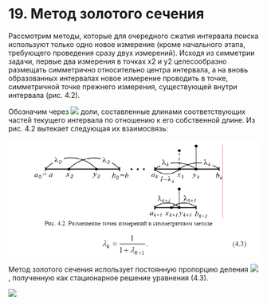 # 19. Метод золотого сечения

Рассмотрим методы, которые для очередного сжатия интервала поиска используют только одно новое измерение (кроме начального этапа, требующего проведения сразу двух измерений). Исходя из симметрии задачи, первые два измерения в точках x2 и y2 целесообразно размещать симметрично относительно центра интервала, а на вновь образованных интервалах новое измерение проводить в точке, симметричной точке прежнего измерения, существующей внутри интервала (рис. 4.2).

Обозначим через ![](https://latex.codecogs.com/svg.latex?\lambda_{k}) доли, составленные длинами соответствующих частей текущего интервала по отношению к его собственной длине. Из рис. 4.2 вытекает следующая их взаимосвязь:

![](https://github.com/nifadyev/Methods-of-Nonlinear-Optimization/blob/master/images/ticket19-1.png?raw=true)

Метод золотого сечения использует постоянную пропорцию деления ![](https://latex.codecogs.com/svg.latex?\lambda_{k}=\tau=(\sqrt{5}-1)/2\approx0,62), полученную как стационарное решение уравнения (4.3).

![](../images/ticket19-2.png)
